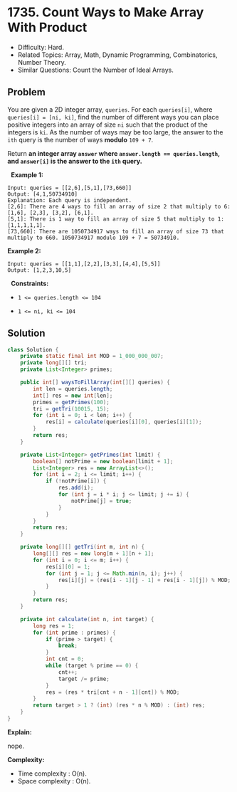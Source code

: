 # 1735. Count Ways to Make Array With Product

- Difficulty: Hard.
- Related Topics: Array, Math, Dynamic Programming, Combinatorics, Number Theory.
- Similar Questions: Count the Number of Ideal Arrays.

## Problem

You are given a 2D integer array, ```queries```. For each ```queries[i]```, where ```queries[i] = [ni, ki]```, find the number of different ways you can place positive integers into an array of size ```ni``` such that the product of the integers is ```ki```. As the number of ways may be too large, the answer to the ```ith``` query is the number of ways **modulo** ```109 + 7```.

Return **an integer array **```answer```** where **```answer.length == queries.length```**, and **```answer[i]```** is the answer to the **```ith```** query.**

 
**Example 1:**

```
Input: queries = [[2,6],[5,1],[73,660]]
Output: [4,1,50734910]
Explanation: Each query is independent.
[2,6]: There are 4 ways to fill an array of size 2 that multiply to 6: [1,6], [2,3], [3,2], [6,1].
[5,1]: There is 1 way to fill an array of size 5 that multiply to 1: [1,1,1,1,1].
[73,660]: There are 1050734917 ways to fill an array of size 73 that multiply to 660. 1050734917 modulo 109 + 7 = 50734910.
```

**Example 2:**

```
Input: queries = [[1,1],[2,2],[3,3],[4,4],[5,5]]
Output: [1,2,3,10,5]
```

 
**Constraints:**


	
- ```1 <= queries.length <= 104 ```
	
- ```1 <= ni, ki <= 104```



## Solution

```java
class Solution {
    private static final int MOD = 1_000_000_007;
    private long[][] tri;
    private List<Integer> primes;

    public int[] waysToFillArray(int[][] queries) {
        int len = queries.length;
        int[] res = new int[len];
        primes = getPrimes(100);
        tri = getTri(10015, 15);
        for (int i = 0; i < len; i++) {
            res[i] = calculate(queries[i][0], queries[i][1]);
        }
        return res;
    }

    private List<Integer> getPrimes(int limit) {
        boolean[] notPrime = new boolean[limit + 1];
        List<Integer> res = new ArrayList<>();
        for (int i = 2; i <= limit; i++) {
            if (!notPrime[i]) {
                res.add(i);
                for (int j = i * i; j <= limit; j += i) {
                    notPrime[j] = true;
                }
            }
        }
        return res;
    }

    private long[][] getTri(int m, int n) {
        long[][] res = new long[m + 1][n + 1];
        for (int i = 0; i <= m; i++) {
            res[i][0] = 1;
            for (int j = 1; j <= Math.min(n, i); j++) {
                res[i][j] = (res[i - 1][j - 1] + res[i - 1][j]) % MOD;
            }
        }
        return res;
    }

    private int calculate(int n, int target) {
        long res = 1;
        for (int prime : primes) {
            if (prime > target) {
                break;
            }
            int cnt = 0;
            while (target % prime == 0) {
                cnt++;
                target /= prime;
            }
            res = (res * tri[cnt + n - 1][cnt]) % MOD;
        }
        return target > 1 ? (int) (res * n % MOD) : (int) res;
    }
}
```

**Explain:**

nope.

**Complexity:**

* Time complexity : O(n).
* Space complexity : O(n).
